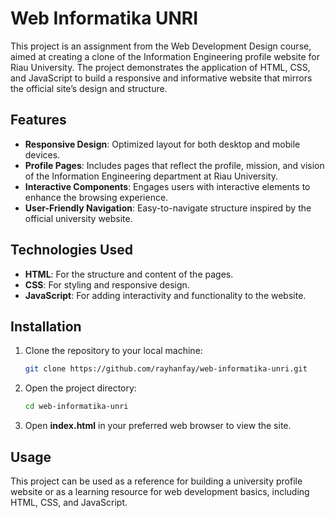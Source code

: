 # Web Informatika UNRI

This project is an assignment from the Web Development Design course, aimed at creating a clone of the Information Engineering profile website for Riau University. The project demonstrates the application of HTML, CSS, and JavaScript to build a responsive and informative website that mirrors the official site’s design and structure.

## Features

- **Responsive Design**: Optimized layout for both desktop and mobile devices.
- **Profile Pages**: Includes pages that reflect the profile, mission, and vision of the Information Engineering department at Riau University.
- **Interactive Components**: Engages users with interactive elements to enhance the browsing experience.
- **User-Friendly Navigation**: Easy-to-navigate structure inspired by the official university website.

## Technologies Used

- **HTML**: For the structure and content of the pages.
- **CSS**: For styling and responsive design.
- **JavaScript**: For adding interactivity and functionality to the website.

## Installation

1. Clone the repository to your local machine:
   ```bash
   git clone https://github.com/rayhanfay/web-informatika-unri.git
   
2. Open the project directory:
   ```bash
   cd web-informatika-unri

4. Open **index.html** in your preferred web browser to view the site.

## Usage

This project can be used as a reference for building a university profile website or as a learning resource for web development basics, including HTML, CSS, and JavaScript.

